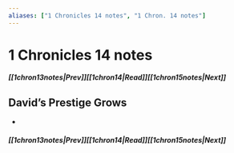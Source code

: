 ```yaml
---
aliases: ["1 Chronicles 14 notes", "1 Chron. 14 notes"]
---
```

# 1 Chronicles 14 notes
##### <span class=arrow-left></span>[[1chron13notes|Prev]]<span class=navigation-separator></span>[[1chron14|Read]]<span class=navigation-separator></span>[[1chron15notes|Next]]<span class=arrow-right></span>
## David’s Prestige Grows
- 
##### <span class=arrow-left></span>[[1chron13notes|Prev]]<span class=navigation-separator></span>[[1chron14|Read]]<span class=navigation-separator></span>[[1chron15notes|Next]]<span class=arrow-right></span>